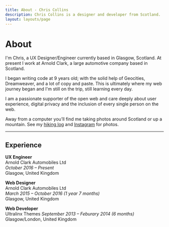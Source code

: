 ```yaml
---
title: About - Chris Collins
description: Chris Collins is a designer and developer from Scotland.
layout: layouts/page
---
```


# About

I'm Chris, a UX Designer/Engineer currently based in Glasgow, Scotland. At present I work at Arnold Clark, a large automotive company based in Scotland. 

I began writing code at 9 years old; with the solid help of Geocities, Dreamweaver, and a lot of copy and paste. This is ultimately where my web journey began and I'm still on the trip, still learning every day. 
 
I am a passionate supporter of the open web and care deeply about user experience, digital privacy and the inclusion of every single person on the web. 

Away from a computer you’ll find me taking photos around Scotland or up a mountain. See my [hiking log](https://log.chriscollins.me) and [Instagram](https://www.instagram.com/scottishstoater) for photos. 

--- 

## Experience 

**UX Engineer**  
Arnold Clark Automobiles Ltd  
*October 2016 – Present*    
Glasgow, United Kingdom  

**Web Designer**  
Arnold Clark Automobiles Ltd  
*March 2015 – October 2016 (1 year 7 months)*  
Glasgow, United Kingdom  

**Web Developer**  
Ultralinx Themes
*September 2013 – Feburary 2014 (6 months)*  
Glasgow/London, United Kingdom  
